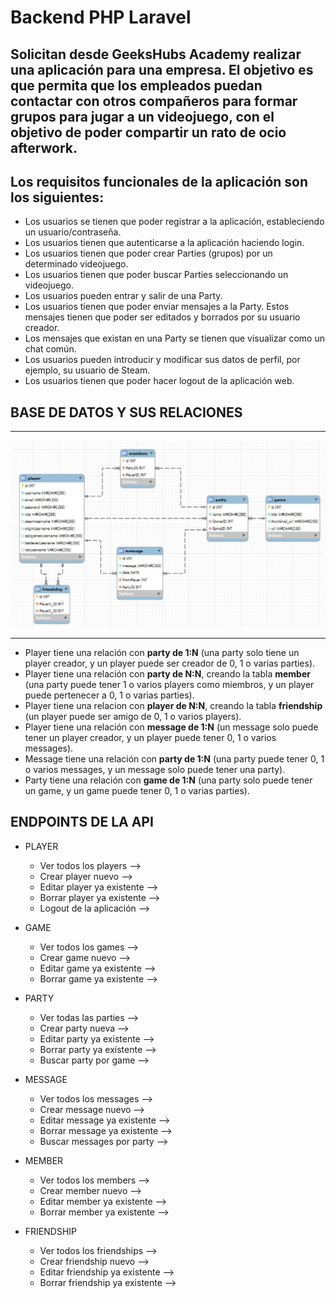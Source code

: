 # Backend PHP Laravel

## Solicitan desde GeeksHubs Academy realizar una aplicación para una empresa. El objetivo es que permita que los empleados puedan contactar con otros compañeros para formar grupos para jugar a un videojuego, con el objetivo de poder compartir un rato de ocio afterwork.

## Los requisitos funcionales de la aplicación son los siguientes:
* Los usuarios se tienen que poder registrar a la aplicación, estableciendo un usuario/contraseña.
* Los usuarios tienen que autenticarse a la aplicación haciendo login.
* Los usuarios tienen que poder crear Parties (grupos) por un determinado videojuego.
* Los usuarios tienen que poder buscar Parties seleccionando un videojuego.
* Los usuarios pueden entrar y salir de una Party.
* Los usuarios tienen que poder enviar mensajes a la Party. Estos mensajes tienen que poder ser editados y borrados por su usuario creador.
* Los mensajes que existan en una Party se tienen que visualizar como un chat común.
* Los usuarios pueden introducir y modificar sus datos de perfil, por ejemplo, su usuario de Steam.
* Los usuarios tienen que poder hacer logout de la aplicación web.

## BASE DE DATOS Y SUS RELACIONES

***
![Base de datos y sus relaciones](./proyecto_backend/app/Images/screenshot1.jpg)
***

* Player tiene una relación con **party de 1:N** (una party solo tiene un player creador, y un player puede ser creador de 0, 1 o varias parties).
* Player tiene una relación con **party de N:N**, creando la tabla **member** (una party puede tener 1 o varios players como miembros, y un player puede pertenecer a 0, 1 o varias parties).
* Player tiene una relacion con **player de N:N**, creando la tabla **friendship** (un player puede ser amigo de 0, 1 o varios players).
* Player tiene una relación con **message de 1:N** (un message solo puede tener un player creador, y un player puede tener 0, 1 o varios messages).
* Message tiene una relación con **party de 1:N** (una party puede tener 0, 1 o varios messages, y un message solo puede tener una party).
* Party tiene una relación con **game de 1:N** (una party solo puede tener un game, y un game puede tener 0, 1 o varias parties).


## ENDPOINTS DE LA API
* PLAYER
    * Ver todos los players -->
    * Crear player nuevo -->
    * Editar player ya existente -->
    * Borrar player ya existente -->
    * Logout de la aplicación -->

* GAME
    * Ver todos los games --> 
    * Crear game nuevo --> 
    * Editar game ya existente --> 
    * Borrar game ya existente --> 

* PARTY
    * Ver todas las parties --> 
    * Crear party nueva --> 
    * Editar party ya existente --> 
    * Borrar party ya existente --> 
    * Buscar party por game --> 

* MESSAGE
    * Ver todos los messages --> 
    * Crear message nuevo --> 
    * Editar message ya existente --> 
    * Borrar message ya existente --> 
    * Buscar messages por party --> 

* MEMBER
    * Ver todos los members --> 
    * Crear member nuevo --> 
    * Editar member ya existente --> 
    * Borrar member ya existente --> 

* FRIENDSHIP
    * Ver todos los friendships --> 
    * Crear friendship nuevo --> 
    * Editar friendship ya existente --> 
    * Borrar friendship ya existente --> 